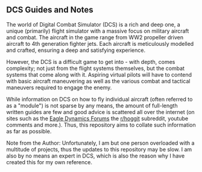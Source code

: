 ## DCS Guides and Notes

The world of Digital Combat Simulator (DCS) is a rich and deep one, a unique (primarily) flight simulator with a massive focus on military aircraft and combat. The aircraft in the game range from WW2 propeller driven aircraft to 4th generation fighter jets. Each aircraft is meticulously modelled and crafted, ensuring a deep and satisfying experience.

However, the DCS is a difficult game to get into - with depth, comes complexity; not just from the flight systems themselves, but the combat systems that come along with it. Aspiring virtual pilots will have to contend with basic aircraft maneuvering as well as the various combat and tactical maneuvers required to engage the enemy.

While information on DCS on how to fly individual aircraft (often referred to as a "module") is not sparse by any means, the amount of full-length written guides are few and good advice is scattered all over the internet (on sites such as the [Eagle Dynamics Forums](https://forums.eagle.ru/) the [r/hoggit](reddit.com/r/hoggit) subreddit, youtube comments and more.). Thus, this repository aims to collate such information as far as possible. 



Note from the Author: Unfortunately, I am but one person overloaded with a multitude of projects, thus the updates to this repository may be slow. I am also by no means an expert in DCS, which is also the reason why I have created this for my own reference.